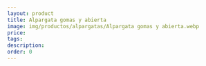 ```yaml
---
layout: product
title: Alpargata gomas y abierta
image: img/productos/alpargatas/Alpargata gomas y abierta.webp
price: 
tags: 
description: 
order: 0
---
```

